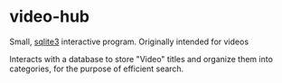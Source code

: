 # video-hub
Small, [sqlite3](https://github.com/sqlite/sqlite) interactive program. Originally intended for videos

Interacts with a database to store "Video" titles and organize them into categories, for the purpose of efficient search.
